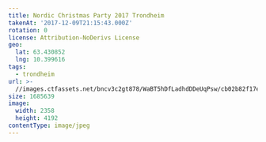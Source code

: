 ```yaml
---
title: Nordic Christmas Party 2017 Trondheim
takenAt: '2017-12-09T21:15:43.000Z'
rotation: 0
license: Attribution-NoDerivs License
geo:
  lat: 63.430852
  lng: 10.399616
tags:
  - trondheim
url: >-
  //images.ctfassets.net/bncv3c2gt878/WaBT5hDfLadhdDDeUqPsw/cb02b82f17e42bf70852c0bff07319ed/nordic-christmas-party-2017-trondheim_38245008754_o
size: 1685639
image:
  width: 2358
  height: 4192
contentType: image/jpeg
---
```


